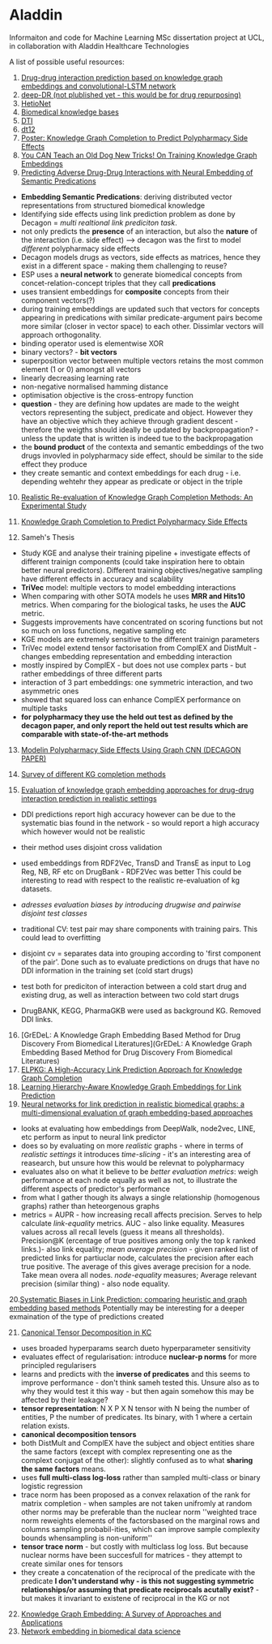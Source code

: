 # Aladdin
Informaiton and code for Machine Learning MSc dissertation project at UCL, in collaboration with Aladdin Healthcare Technologies 


A list of possible useful resources:

1. [Drug-drug interaction prediction based on knowledge graph embeddings and convolutional-LSTM network](https://research.vu.nl/en/publications/drug-drug-interaction-prediction-based-on-knowledge-graph-embeddi)
2. [deep-DR (not plublished yet - this would be for drug repurposing)](https://github.com/ChengF-Lab/deepDR)
3. [HetioNet](https://elifesciences.org/articles/26726)
4. [Biomedical knowledge bases](https://openreview.net/pdf?id=B1gGyLFEDV)
5. [DTI](https://www.researchgate.net/publication/321428613_DDR_Efficient_computational_method_to_predict_drug-Target_interactions_using_graph_mining_and_machine_learning_approaches)
6. [dt12](https://www.frontiersin.org/articles/10.3389/fphar.2018.01134/full)
7. [Poster: Knowledge Graph Completion to Predict Polypharmacy Side Effects](https://arxiv.org/pdf/1810.09227.pdf)
8. [You CAN Teach an Old Dog New Tricks! On Training Knowledge Graph Embeddings](https://openreview.net/forum?id=BkxSmlBFvr)
9. [Predicting Adverse Drug-Drug Interactions with Neural Embedding of Semantic Predications](https://www.biorxiv.org/content/10.1101/752022v3.full)

- **Embedding Semantic Predications**: deriving distributed vector representations from structured biomedical knowledge
- Identifying side effects using link prediction problem as done by Decagon = *multi realtional link prediciton task*.
- not only predicts the **presence** of an interaction, but also the **nature** of the interaction (i.e. side effect) --> decagon was the first to model *different* polypharmacy side effects
- Decagon models drugs as vectors, side effects as matrices, hence they exist in a different space - making them challenging to reuse?
- ESP uses a **neural network** to generate biomedical concepts from concet-relation-concept triples that they call **predications**
- uses transient embeddings for **composite** concepts from their component vectors(?)
- during training embeddings are updated such that vectors for concepts appearing in predications with similar  predicate-argument pairs become more similar (closer in vector space) to each other. Dissimlar vectors will approach orthogonality. 
- binding operator used is elementwise XOR
- binary vectors? - **bit vectors**
- superposition vector between multiple vectors retains the most common element (1 or 0) amongst all vectors
- linearly decreasing learning rate
- non-negative normalised hamming distance
- optimisation objective is the cross-entropy function
- **question** - they are defining how updates are made to the weight vectors representing the subject, predicate and object. However they have an objective which they achieve through gradient descent - therefore the weigths should ideally be updated by backpropagation? - unless the update that is written is indeed tue to the backpropagation
- the **bound product** of the contexta and semantic embeddings of the two drugs invovled in polypharmacy side effect, should be similar to the side effect they produce
- they create semantic and context embeddings for each drug - i.e. depending wehtehr they appear as predicate or object in the triple



10. [Realistic Re-evaluation of Knowledge Graph Completion Methods: An Experimental Study](https://arxiv.org/abs/2003.08001)
11. [Knowledge Graph Completion to Predict Polypharmacy Side Effects](https://arxiv.org/abs/1810.09227)

12. Sameh's Thesis
- Study KGE and analyse their training pipeline + investigate effects of different trainign components (could take inspiration here to obtain better neural predictors). Different training objectives/negative sampling have different effects in accuracy and scalability 
- **TriVec** model: multiple vectors to model embedding interactions
- When comparing with other SOTA models he uses **MRR and Hits10** metrics. When comparing for the biological tasks, he uses the **AUC** metric.
- Suggests improvements have concentrated on scoring functions but not so much on loss functions, negative sampling etc
- KGE models are extremely sensitive to the different trainign parameters
- TriVec model extend tensor factorisation from ComplEX and DistMult - changes embedding representation and embedding interaction
- mostly inspired by ComplEX - but does not use complex parts - but rather embeddings of three different parts
- interaction of 3 part embeddings: one symmetric interaction, and two asymmetric ones
- showed that squared loss can enhance ComplEX performance on multiple tasks
- **for polypharmacy they use the held out test as defined by the decagon paper, and only report the held out test results which are comparable with state-of-the-art methods**



13. [Modelin Polypharmacy Side Effects Using Graph CNN (DECAGON PAPER)](https://academic.oup.com/bioinformatics/article/34/13/i457/5045770)

14. [Survey of different KG completion methods](https://persagen.com/files/misc/Wang2017Knowledge.pdf)
15. [Evaluation of knowledge graph embedding approaches for drug-drug interaction prediction in realistic settings](https://bmcbioinformatics.biomedcentral.com/articles/10.1186/s12859-019-3284-5) 
- DDI predictions report high accuracy however can be due to the systematic bias found in the network - so would report a high accuracy which however would not be realistic
- their method uses disjoint cross validation
- used embeddings from RDF2Vec, TransD and TransE as input to Log Reg, NB, RF etc on DrugBank - RDF2Vec was better
This could be interesting to read with respect to the realistic re-evaluation of kg datasets.
- *adresses evaluation biases by introducing drugwise and pairwise disjoint test classes*
- traditional CV: test pair may share components with training pairs. This could lead to overfitting
- disjoint cv = separates data into grouping according to 'first component of the pair'. Done such as to evaluate predictions on drugs that have no DDI information in the training set (cold start drugs)
- test both for prediciton of interaction between a cold start drug and existing drug, as well as interaction between two cold start drugs


- DrugBANK, KEGG, PharmaGKB were used as background KG. Removed DDI links.

16. [GrEDeL: A Knowledge Graph Embedding Based Method for Drug Discovery From Biomedical Literatures](GrEDeL: A Knowledge Graph Embedding Based Method for Drug Discovery From Biomedical Literatures)
17. [ELPKG: A High-Accuracy Link Prediction Approach for Knowledge Graph Completion](https://www.semanticscholar.org/paper/ELPKG%3A-A-High-Accuracy-Link-Prediction-Approach-for-Ma-Qiao/f9a26d39947c90f7ca432e79f4ce1668061197f9)
18. [Learning Hierarchy-Aware Knowledge Graph Embeddings for Link Prediction](https://arxiv.org/pdf/1911.09419.pdf)
19. [Neural networks for link prediction in realistic biomedical graphs: a multi-dimensional evaluation of graph embedding-based approaches](https://bmcbioinformatics.biomedcentral.com/articles/10.1186/s12859-018-2163-9)
- looks at evaluating how embeddings from DeepWalk, node2vec, LINE, etc perform as input to neural link predictor
- does so by evaluating on more *realistic* graphs - where in terms of *realistic settings* it introduces *time-slicing* - it's an interesting area of reasearch, but unsure how this would be relevnat to polypharmacy
- evaluates also on what it believe to be *better evaluation metrics*: weigh performance at each node equally as well as not, to illustrate the different aspects of predictor's performance
- from what I gather though its always a single relationship (homogenous graphs) rather than heteorgenous graphs
- metrics = AUPR - how increasing recall affects precision. Serves to help calculate *link-equality* metrics. AUC - also linke equality. Measures values across all recall levels (guess it means all thresholds). Precision@K (ercentage of true positives among only the top k ranked links.)- also link equality; *mean average precision* - given ranked list of predicted links for partiuclar node, calculates the precision after each true positive. The average of this gives average precision for a node. Take mean overa all nodes. *node-equality* measures; Average relevant precision (similar thing) - also node equality. 

20.[Systematic Biases in Link Prediction: comparing
heuristic and graph embedding based methods](https://arxiv.org/pdf/1811.12159.pdf) 
Potentially may be interesting for a deeper exmaination of the type of predictions created

21. [Canonical Tensor Decomposition in KC]()
- uses broaded hyperparams search dueto hyperparameter sensitivity
- evaluates effect of regularisation: introduce **nuclear-p norms** for more principled regularisers
- learns and predicts with the **inverse of predicates** and this seems to improve performance - don't think sameh tested this. Unsure also as to why they would test it this way - but then again somehow this may be affected by their leakage?
- **tensor representation**: N X P X N tensor with N being the number of entities, P the number of predicates. Its binary, with 1 where a certain relation exists. 
- **canonical decomposition tensors**
- both DistMult and ComplEX have the subject and object entities share the same factors (except with complex representing one as the complext conjugat of the other): slightly confused as to what **sharing the same factors** means.
- uses **full multi-class log-loss** rather than sampled multi-class or binary logistic regression
- trace norm has been proposed as a convex relaxation of the rank for matrix completion - when samples are not taken unifromly at random other norms may be preferable than the nuclear norm ''weighted trace norm reweights elements of the factorsbased on the marginal rows and columns sampling probabil-ities, which can improve sample complexity bounds whensampling is non-uniform''
- **tensor trace norm** - but costly with multiclass log loss. But because nuclear norms have been succesfull for matrices - they attempt to create similar ones for tensors
- they create a concatenation of the reciprocal of the predicate with the predicate **I don't understand why - is this not suggesting symmetric relationships/or assuming that predicate reciprocals acutally exist?** - but makes it invariant to existene of reciprocal in the KG or not


22. [Knowledge Graph Embedding: A Survey of
Approaches and Applications](https://persagen.com/files/misc/Wang2017Knowledge.pdf)
23. [Network embedding in biomedical data science 
](https://academic.oup.com/bib/article/21/1/182/5228144#198666838)
